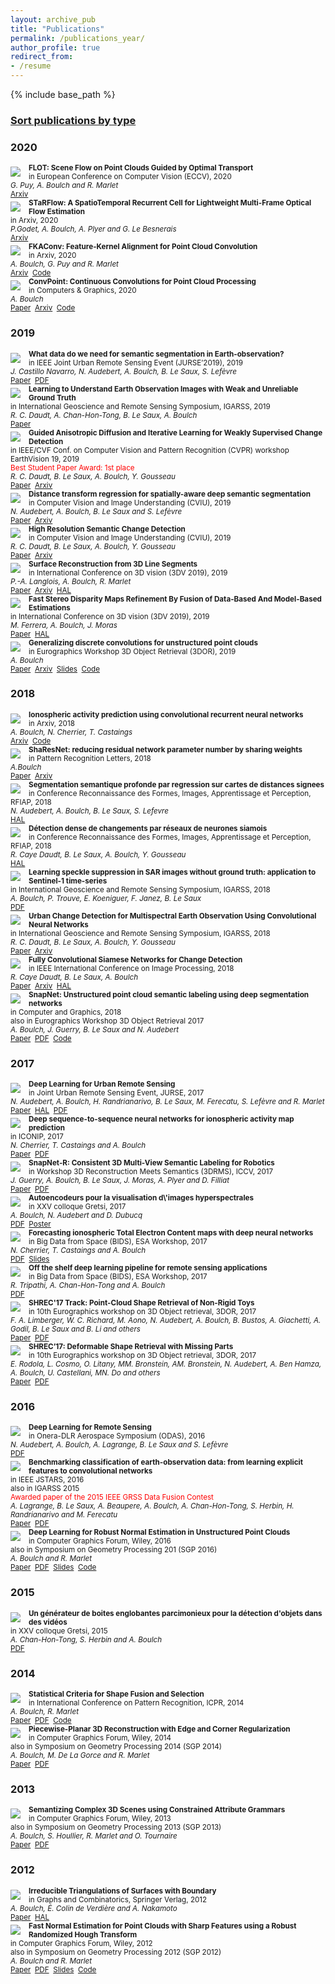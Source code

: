 ```yaml
---
layout: archive_pub
title: "Publications"
permalink: /publications_year/
author_profile: true
redirect_from:
- /resume
---
```

{% include base_path %}
### [Sort publications by type](/publications_type)

### 2020

<div class="archive__row"><img align="left" style="padding-right: 10px; padding-top: 5px; padding-bottom: 5px" src="/images/publications/2020-ECCV-FLOT.png"> 

<div class="archive__column_text"><small>
<b>FLOT: Scene Flow on Point Clouds Guided by Optimal Transport</b><br/>in European Conference on Computer Vision (ECCV), 2020<br/><i>G. Puy, A. Boulch and R. Marlet</i><br/><a href="https://arxiv.org/abs/2007.11142">Arxiv</a>&nbsp;&nbsp;</small></div></div>

<div class="archive__row"><img align="left" style="padding-right: 10px; padding-top: 5px; padding-bottom: 5px" src="/images/publications/2020-starflow.png"> 

<div class="archive__column_text"><small>
<b>STaRFlow: A SpatioTemporal Recurrent Cell for Lightweight Multi-Frame Optical Flow Estimation</b><br/>in Arxiv, 2020<br/><i>P.Godet, A. Boulch, A. Plyer and G. Le Besnerais</i><br/><a href="https://arxiv.org/abs/2007.05481">Arxiv</a>&nbsp;&nbsp;</small></div></div>

<div class="archive__row"><img align="left" style="padding-right: 10px; padding-top: 5px; padding-bottom: 5px" src="/images/publications/2020-fkaconv.png"> 

<div class="archive__column_text"><small>
<b>FKAConv: Feature-Kernel Alignment for Point Cloud Convolution</b><br/>in Arxiv, 2020<br/><i>A. Boulch, G. Puy and R. Marlet</i><br/><a href="https://arxiv.org/abs/2004.04462">Arxiv</a>&nbsp;&nbsp;<a href="https://github.com/valeoai/LightConvPoint">Code</a>&nbsp;&nbsp;</small></div></div>

<div class="archive__row"><img align="left" style="padding-right: 10px; padding-top: 5px; padding-bottom: 5px" src="/images/publications/2019-3DOR-conv.png"> 

<div class="archive__column_text"><small>
<b>ConvPoint: Continuous Convolutions for Point Cloud Processing</b><br/>in Computers & Graphics, 2020<br/><i>A. Boulch</i><br/><a href="https://www.sciencedirect.com/science/article/abs/pii/S0097849320300224">Paper</a>&nbsp;&nbsp;<a href="https://arxiv.org/abs/1904.02375">Arxiv</a>&nbsp;&nbsp;<a href="https://github.com/aboulch/ConvPoint">Code</a>&nbsp;&nbsp;</small></div></div>

### 2019

<div class="archive__row"><img align="left" style="padding-right: 10px; padding-top: 5px; padding-bottom: 5px" src="/images/publications/2019-JURSE-semi.png"> 

<div class="archive__column_text"><small>
<b>What data do we need for semantic segmentation in Earth-observation?</b><br/>in IEEE Joint Urban Remote Sensing Event (JURSE’2019), 2019<br/><i>J. Castillo Navarro, N. Audebert, A. Boulch, B. Le Saux, S. Lefèvre</i><br/><a href="https://ieeexplore.ieee.org/document/8809071">Paper</a>&nbsp;&nbsp;<a href="https://aboulch.github.io/files/2019_jurse_data.pdf">PDF</a>&nbsp;&nbsp;</small></div></div>

<div class="archive__row"><img align="left" style="padding-right: 10px; padding-top: 5px; padding-bottom: 5px" src="/images/publications/2019-IGARSS-eo.png "> 

<div class="archive__column_text"><small>
<b>Learning to Understand Earth Observation Images with Weak and Unreliable Ground Truth</b><br/>in International Geoscience and Remote Sensing Symposium, IGARSS, 2019<br/><i>R. C. Daudt, A. Chan-Hon-Tong, B. Le Saux, A. Boulch</i><br/><a href="https://ieeexplore.ieee.org/document/8898563">Paper</a>&nbsp;&nbsp;</small></div></div>

<div class="archive__row"><img align="left" style="padding-right: 10px; padding-top: 5px; padding-bottom: 5px" src="/images/publications/2019-CVPR-EarthVision-change.png"> 

<div class="archive__column_text"><small>
<b>Guided Anisotropic Diffusion and Iterative Learning for Weakly Supervised Change Detection</b><br/>in IEEE/CVF Conf. on Computer Vision and Pattern Recognition (CVPR) workshop EarthVision 19, 2019<br/><span style="color:red">Best Student Paper Award: 1st place</span><br/><i>R. C. Daudt, B. Le Saux, A. Boulch, Y. Gousseau</i><br/><a href="https://openaccess.thecvf.com/content_CVPRW_2019/papers/EarthVision/Daudt_Guided_Anisotropic_Diffusion_and_Iterative_Learning_for_Weakly_Supervised_Change_CVPRW_2019_paper.pdf">Paper</a>&nbsp;&nbsp;<a href="https://arxiv.org/abs/1904.08208">Arxiv</a>&nbsp;&nbsp;</small></div></div>

<div class="archive__row"><img align="left" style="padding-right: 10px; padding-top: 5px; padding-bottom: 5px" src="/images/publications/2019-CVIU-distance.png"> 

<div class="archive__column_text"><small>
<b>Distance transform regression for spatially-aware deep semantic segmentation</b><br/>in Computer Vision and Image Understanding (CVIU), 2019<br/><i>N. Audebert, A. Boulch, B. Le Saux and S. Lefèvre</i><br/><a href="https://www.sciencedirect.com/science/article/pii/S1077314219301201">Paper</a>&nbsp;&nbsp;<a href="https://arxiv.org/abs/1909.01671">Arxiv</a>&nbsp;&nbsp;</small></div></div>

<div class="archive__row"><img align="left" style="padding-right: 10px; padding-top: 5px; padding-bottom: 5px" src="/images/publications/2018-CVIU-change.png"> 

<div class="archive__column_text"><small>
<b>High Resolution Semantic Change Detection</b><br/>in Computer Vision and Image Understanding (CVIU), 2019<br/><i>R. C. Daudt, B. Le Saux, A. Boulch, Y. Gousseau</i><br/><a href="https://www.sciencedirect.com/science/article/pii/S1077314219300992">Paper</a>&nbsp;&nbsp;<a href="https://arxiv.org/abs/1810.08452">Arxiv</a>&nbsp;&nbsp;</small></div></div>

<div class="archive__row"><img align="left" style="padding-right: 10px; padding-top: 5px; padding-bottom: 5px" src="/images/publications/2019-3DV-line.png"> 

<div class="archive__column_text"><small>
<b>Surface Reconstruction from 3D Line Segments</b><br/>in International Conference on 3D vision (3DV 2019), 2019<br/><i>P.-A. Langlois, A. Boulch, R. Marlet</i><br/><a href="https://ieeexplore.ieee.org/abstract/document/8885913">Paper</a>&nbsp;&nbsp;<a href="https://arxiv.org/abs/1911.00451">Arxiv</a>&nbsp;&nbsp;<a href="https://hal.archives-ouvertes.fr/hal-02344362/">HAL</a>&nbsp;&nbsp;</small></div></div>

<div class="archive__row"><img align="left" style="padding-right: 10px; padding-top: 5px; padding-bottom: 5px" src="/images/publications/2019-3DV-disparity.png"> 

<div class="archive__column_text"><small>
<b>Fast Stereo Disparity Maps Refinement By Fusion of Data-Based And Model-Based Estimations</b><br/>in International Conference on 3D vision (3DV 2019), 2019<br/><i>M. Ferrera, A. Boulch, J. Moras</i><br/><a href="https://ieeexplore.ieee.org/abstract/document/8886031">Paper</a>&nbsp;&nbsp;<a href="https://hal.archives-ouvertes.fr/hal-02326896/document">HAL</a>&nbsp;&nbsp;</small></div></div>

<div class="archive__row"><img align="left" style="padding-right: 10px; padding-top: 5px; padding-bottom: 5px" src="/images/publications/2019-3DOR-conv.png "> 

<div class="archive__column_text"><small>
<b>Generalizing discrete convolutions for unstructured point clouds</b><br/>in Eurographics Workshop 3D Object Retrieval (3DOR), 2019<br/><i>A. Boulch</i><br/><a href="https://diglib.eg.org/handle/10.2312/3dor20191064">Paper</a>&nbsp;&nbsp;<a href="https://arxiv.org/abs/1904.02375">Arxiv</a>&nbsp;&nbsp;<a href="https://aboulch.github.io/files/talks/2019_3dor_conv_slides.pdf">Slides</a>&nbsp;&nbsp;<a href="https://github.com/aboulch/ConvPoint">Code</a>&nbsp;&nbsp;</small></div></div>

### 2018

<div class="archive__row"><img align="left" style="padding-right: 10px; padding-top: 5px; padding-bottom: 5px" src="/images/publications/2017-ICONIP-space.png"> 

<div class="archive__column_text"><small>
<b>Ionospheric activity prediction using convolutional recurrent neural networks</b><br/>in Arxiv, 2018<br/><i>A. Boulch, N. Cherrier, T. Castaings</i><br/><a href="https://arxiv.org/abs/1810.13273">Arxiv</a>&nbsp;&nbsp;<a href="ttps://github.com/aboulch/tec_prediction">Code</a>&nbsp;&nbsp;</small></div></div>

<div class="archive__row"><img align="left" style="padding-right: 10px; padding-top: 5px; padding-bottom: 5px" src="/images/publications/2018-PRL-sharesnet.png"> 

<div class="archive__column_text"><small>
<b>ShaResNet: reducing residual network parameter number by sharing weights</b><br/>in Pattern Recognition Letters, 2018<br/><i>A.Boulch</i><br/><a href="https://www.sciencedirect.com/science/article/pii/S0167865518300060">Paper</a>&nbsp;&nbsp;<a href="https://arxiv.org/abs/1702.08782">Arxiv</a>&nbsp;&nbsp;</small></div></div>

<div class="archive__row"><img align="left" style="padding-right: 10px; padding-top: 5px; padding-bottom: 5px" src="/images/publications/2019-RFIAP-distance.png"> 

<div class="archive__column_text"><small>
<b>Segmentation semantique profonde par regression sur cartes de distances signees</b><br/>in Conference Reconnaissance des Formes, Images, Apprentissage et Perception, RFIAP, 2018<br/><i>N. Audebert, A. Boulch, B. Le Saux, S. Lefevre</i><br/><a href="ttps://hal.archives-ouvertes.fr/hal-01809991v1">HAL</a>&nbsp;&nbsp;</small></div></div>

<div class="archive__row"><img align="left" style="padding-right: 10px; padding-top: 5px; padding-bottom: 5px" src="/images/publications/2018-ICIP-change.png"> 

<div class="archive__column_text"><small>
<b>Détection dense de changements par réseaux de neurones siamois</b><br/>in Conference Reconnaissance des Formes, Images, Apprentissage et Perception, RFIAP, 2018<br/><i>R. Caye Daudt, B. Le Saux, A. Boulch, Y. Gousseau</i><br/><a href="https://hal.archives-ouvertes.fr/hal-01823684">HAL</a>&nbsp;&nbsp;</small></div></div>

<div class="archive__row"><img align="left" style="padding-right: 10px; padding-top: 5px; padding-bottom: 5px" src="/images/publications/2018-IGARSS-denoising.png"> 

<div class="archive__column_text"><small>
<b>Learning speckle suppression in SAR images without ground truth: application to Sentinel-1 time-series</b><br/>in International Geoscience and Remote Sensing Symposium, IGARSS, 2018<br/><i>A. Boulch, P. Trouve, E. Koeniguer, F. Janez, B. Le Saux</i><br/><a href="https://aboulch.github.io/files/2018_igarss_denoising-sentinel.pdf">PDF</a>&nbsp;&nbsp;</small></div></div>

<div class="archive__row"><img align="left" style="padding-right: 10px; padding-top: 5px; padding-bottom: 5px" src="/images/publications/2018-IGARSS-change.png"> 

<div class="archive__column_text"><small>
<b>Urban Change Detection for Multispectral Earth Observation Using Convolutional Neural Networks</b><br/>in International Geoscience and Remote Sensing Symposium, IGARSS, 2018<br/><i>R. C. Daudt, B. Le Saux, A. Boulch, Y. Gousseau</i><br/><a href="https://ieeexplore.ieee.org/document/8518015">Paper</a>&nbsp;&nbsp;<a href="https://arxiv.org/abs/1810.08468">Arxiv</a>&nbsp;&nbsp;</small></div></div>

<div class="archive__row"><img align="left" style="padding-right: 10px; padding-top: 5px; padding-bottom: 5px" src="/images/publications/2018-ICIP-change.png"> 

<div class="archive__column_text"><small>
<b>Fully Convolutional Siamese Networks for Change Detection</b><br/>in IEEE International Conference on Image Processing, 2018<br/><i>R. Caye Daudt, B. Le Saux, A. Boulch</i><br/><a href="https://ieeexplore.ieee.org/document/8451652">Paper</a>&nbsp;&nbsp;<a href="https://arxiv.org/abs/1810.08462">Arxiv</a>&nbsp;&nbsp;<a href="https://hal.archives-ouvertes.fr/hal-01824557">HAL</a>&nbsp;&nbsp;</small></div></div>

<div class="archive__row"><img align="left" style="padding-right: 10px; padding-top: 5px; padding-bottom: 5px" src="/images/publications/2017-CAG-snapnet.png "> 

<div class="archive__column_text"><small>
<b>SnapNet: Unstructured point cloud semantic labeling using deep segmentation networks</b><br/>in Computer and Graphics, 2018<br/>also in Eurographics Workshop 3D Object Retrieval 2017<br/><i>A. Boulch, J. Guerry, B. Le Saux and N. Audebert</i><br/><a href="https://www.sciencedirect.com/science/article/pii/S0097849317301942">Paper</a>&nbsp;&nbsp;<a href="https://aboulch.github.io/files/2017_cag_snapNet.pdf">PDF</a>&nbsp;&nbsp;<a href="https://github.com/aboulch/snapnet">Code</a>&nbsp;&nbsp;</small></div></div>

### 2017

<div class="archive__row"><img align="left" style="padding-right: 10px; padding-top: 5px; padding-bottom: 5px" src="/images/publications/2017-JURSE-deep.png"> 

<div class="archive__column_text"><small>
<b>Deep Learning for Urban Remote Sensing</b><br/>in Joint Urban Remote Sensing Event, JURSE, 2017<br/><i>N. Audebert, A. Boulch, H. Randrianarivo, B. Le Saux, M. Ferecatu, S. Lefèvre and R. Marlet</i><br/><a href="https://ieeexplore.ieee.org/document/7924536">Paper</a>&nbsp;&nbsp;<a href="https://hal.archives-ouvertes.fr/hal-01672854">HAL</a>&nbsp;&nbsp;<a href="https://aboulch.github.io/files/2017_jurse_deep.pdf">PDF</a>&nbsp;&nbsp;</small></div></div>

<div class="archive__row"><img align="left" style="padding-right: 10px; padding-top: 5px; padding-bottom: 5px" src="/images/publications/2017-ICONIP-space.png"> 

<div class="archive__column_text"><small>
<b>Deep sequence-to-sequence neural networks for ionospheric activity map prediction</b><br/>in ICONIP, 2017<br/><i>N. Cherrier, T. Castaings and A. Boulch</i><br/><a href="https://link.springer.com/chapter/10.1007/978-3-319-70139-4_55">Paper</a>&nbsp;&nbsp;<a href="https://aboulch.github.io/files/2017_iconip_spatial_forecasting.pdf">PDF</a>&nbsp;&nbsp;</small></div></div>

<div class="archive__row"><img align="left" style="padding-right: 10px; padding-top: 5px; padding-bottom: 5px" src="/images/publications/2017-ICCV-3DRMS-snapnetR.png"> 

<div class="archive__column_text"><small>
<b>SnapNet-R: Consistent 3D Multi-View Semantic Labeling for Robotics</b><br/>in Workshop 3D Reconstruction Meets Semantics (3DRMS), ICCV, 2017<br/><i>J. Guerry, A. Boulch, B. Le Saux, J. Moras, A. Plyer and D. Filliat</i><br/><a href="https://ieeexplore.ieee.org/document/8265294">Paper</a>&nbsp;&nbsp;<a href="https://openaccess.thecvf.com/content_ICCV_2017_workshops/papers/w13/Guerry_SnapNet-R_Consistent_3D_ICCV_2017_paper.pdf">PDF</a>&nbsp;&nbsp;</small></div></div>

<div class="archive__row"><img align="left" style="padding-right: 10px; padding-top: 5px; padding-bottom: 5px" src="/images/publications/2017-GRETSI-ae.png"> 

<div class="archive__column_text"><small>
<b>Autoencodeurs pour la visualisation d\'images hyperspectrales</b><br/>in XXV colloque Gretsi, 2017<br/><i>A. Boulch, N. Audebert and D. Dubucq</i><br/><a href="https://aboulch.github.io/files/2017_gretsi-autoencodeurs.pdf">PDF</a>&nbsp;&nbsp;<a href="https://aboulch.github.io/files/posters/2017_gretsi-autoencodeurs_poster.pdf">Poster</a>&nbsp;&nbsp;</small></div></div>

<div class="archive__row"><img align="left" style="padding-right: 10px; padding-top: 5px; padding-bottom: 5px" src="/images/publications/2017-ICONIP-space.png"> 

<div class="archive__column_text"><small>
<b>Forecasting ionospheric Total Electron Content maps with deep neural networks</b><br/>in Big Data from Space (BIDS), ESA Workshop, 2017<br/><i>N. Cherrier, T. Castaings and A. Boulch</i><br/><a href="https://aboulch.github.io/files/2017_bids_esa_forecasting.pdf">PDF</a>&nbsp;&nbsp;<a href="https://aboulch.github.io/files/talks/2017_bids_esa_forecasting_slides.pdf">Slides</a>&nbsp;&nbsp;</small></div></div>

<div class="archive__row"><img align="left" style="padding-right: 10px; padding-top: 5px; padding-bottom: 5px" src="/images/publications/2017-BIDS-shelf.png"> 

<div class="archive__column_text"><small>
<b>Off the shelf deep learning pipeline for remote sensing applications</b><br/>in Big Data from Space (BIDS), ESA Workshop, 2017<br/><i>R. Tripathi, A. Chan-Hon-Tong and A. Boulch</i><br/><a href="https://aboulch.github.io/files/2017_bids_esa_shelf-dl.pdf">PDF</a>&nbsp;&nbsp;</small></div></div>

<div class="archive__row"><img align="left" style="padding-right: 10px; padding-top: 5px; padding-bottom: 5px" src="/images/publications/2017-3DOR-SHREC-toys.png"> 

<div class="archive__column_text"><small>
<b>SHREC'17 Track: Point-Cloud Shape Retrieval of Non-Rigid Toys</b><br/>in 10th Eurographics workshop on 3D Object retrieval, 3DOR, 2017<br/><i>F. A. Limberger, W. C. Richard, M. Aono, N. Audebert, A. Boulch, B. Bustos, A. Giachetti, A. Godil, B. Le Saux and B. Li and others</i><br/><a href="https://diglib.eg.org/handle/10.2312/3dor20171056">Paper</a>&nbsp;&nbsp;<a href="https://aboulch.github.io/files/2017_3dor-shrec-toys.pdf">PDF</a>&nbsp;&nbsp;</small></div></div>

<div class="archive__row"><img align="left" style="padding-right: 10px; padding-top: 5px; padding-bottom: 5px" src="/images/publications/2017-3DOR-SHREC-shapes.png"> 

<div class="archive__column_text"><small>
<b>SHREC’17: Deformable Shape Retrieval with Missing Parts</b><br/>in 10th Eurographics workshop on 3D Object retrieval, 3DOR, 2017<br/><i>E. Rodola, L. Cosmo, O. Litany, MM. Bronstein, AM. Bronstein, N. Audebert, A. Ben Hamza, A. Boulch, U. Castellani, MN. Do and others</i><br/><a href="https://diglib.eg.org/handle/10.2312/3dor20171057">Paper</a>&nbsp;&nbsp;<a href="https://aboulch.github.io/files/2017_3dor-shrec-shapes.pdf">PDF</a>&nbsp;&nbsp;</small></div></div>

### 2016

<div class="archive__row"><img align="left" style="padding-right: 10px; padding-top: 5px; padding-bottom: 5px" src="/images/publications/2016-ODAS-DL4RS.png"> 

<div class="archive__column_text"><small>
<b>Deep Learning for Remote Sensing</b><br/>in Onera-DLR Aerospace Symposium (ODAS), 2016<br/><i>N. Audebert, A. Boulch, A. Lagrange, B. Le Saux and S. Lefèvre</i><br/><a href="https://aboulch.github.io/files/2016_ODAS_DeepLearn4RemoteSensing.pdf">PDF</a>&nbsp;&nbsp;</small></div></div>

<div class="archive__row"><img align="left" style="padding-right: 10px; padding-top: 5px; padding-bottom: 5px" src="/images/publications/2016-JSTARS-eo.png"> 

<div class="archive__column_text"><small>
<b>Benchmarking classification of earth-observation data: from learning explicit features to convolutional networks</b><br/>in IEEE JSTARS, 2016<br/>also in IGARSS 2015<br/><span style="color:red">Awarded paper of the 2015 IEEE GRSS Data Fusion Contest</span><br/><i>A. Lagrange, B. Le Saux, A. Beaupere, A. Boulch, A. Chan-Hon-Tong, S. Herbin, H. Randrianarivo and M. Ferecatu</i><br/><a href="https://ieeexplore.ieee.org/document/7326745">Paper</a>&nbsp;&nbsp;<a href="https://aboulch.github.io/files/2015_DFC_classif_benchmark.pdf">PDF</a>&nbsp;&nbsp;</small></div></div>

<div class="archive__row"><img align="left" style="padding-right: 10px; padding-top: 5px; padding-bottom: 5px" src="/images/publications/2016-CGF-normals.png"> 

<div class="archive__column_text"><small>
<b>Deep Learning for Robust Normal Estimation in Unstructured Point Clouds</b><br/>in Computer Graphics Forum, Wiley, 2016<br/>also in Symposium on Geometry Processing 201 (SGP 2016)<br/><i>A. Boulch and R. Marlet</i><br/><a href="https://onlinelibrary.wiley.com/doi/abs/10.1111/cgf.12983">Paper</a>&nbsp;&nbsp;<a href="https://aboulch.github.io/files/2016_sgp_normals.pdf">PDF</a>&nbsp;&nbsp;<a href="https://aboulch.github.io/files/talks/2016_sgp_normals_slides.pdf">Slides</a>&nbsp;&nbsp;<a href="https://github.com/aboulch/normals_HoughCNN">Code</a>&nbsp;&nbsp;</small></div></div>

### 2015

<div class="archive__row"><img align="left" style="padding-right: 10px; padding-top: 5px; padding-bottom: 5px" src="/images/publications/2015-GRETSI-boxes.png"> 

<div class="archive__column_text"><small>
<b>Un générateur de boites englobantes parcimonieux pour la détection d'objets dans des vidéos</b><br/>in XXV colloque Gretsi, 2015<br/><i>A. Chan-Hon-Tong, S. Herbin and A. Boulch</i><br/><a href="https://hal.archives-ouvertes.fr/hal-01175556/document">PDF</a>&nbsp;&nbsp;</small></div></div>

### 2014

<div class="archive__row"><img align="left" style="padding-right: 10px; padding-top: 5px; padding-bottom: 5px" src="/images/publications/2014-ICPR-primitives.png"> 

<div class="archive__column_text"><small>
<b>Statistical Criteria for Shape Fusion and Selection</b><br/>in International Conference on Pattern Recognition, ICPR, 2014<br/><i>A. Boulch, R. Marlet</i><br/><a href="https://dl.acm.org/doi/abs/10.1109/ICPR.2014.171">Paper</a>&nbsp;&nbsp;<a href="https://aboulch.github.io/files/2014_icpr_boulch.pdf">PDF</a>&nbsp;&nbsp;<a href="https://github.com/aboulch/primitive_merging">Code</a>&nbsp;&nbsp;</small></div></div>

<div class="archive__row"><img align="left" style="padding-right: 10px; padding-top: 5px; padding-bottom: 5px" src="/images/publications/2014-CGF-recons.png"> 

<div class="archive__column_text"><small>
<b>Piecewise-Planar 3D Reconstruction with Edge and Corner Regularization</b><br/>in Computer Graphics Forum, Wiley, 2014<br/>also in Symposium on Geometry Processing 2014 (SGP 2014)<br/><i>A. Boulch, M. De La Gorce and R. Marlet</i><br/><a href="https://onlinelibrary.wiley.com/doi/abs/10.1111/cgf.12431">Paper</a>&nbsp;&nbsp;<a href="https://hal.archives-ouvertes.fr/hal-01099280/document">PDF</a>&nbsp;&nbsp;</small></div></div>

### 2013

<div class="archive__row"><img align="left" style="padding-right: 10px; padding-top: 5px; padding-bottom: 5px" src="/images/publications/2013-CGF-grammars.png"> 

<div class="archive__column_text"><small>
<b>Semantizing Complex 3D Scenes using Constrained Attribute Grammars</b><br/>in Computer Graphics Forum, Wiley, 2013<br/>also in Symposium on Geometry Processing 2013 (SGP 2013)<br/><i>A. Boulch, S. Houllier, R. Marlet and O. Tournaire</i><br/><a href="https://onlinelibrary.wiley.com/doi/abs/10.1111/cgf.12170">Paper</a>&nbsp;&nbsp;<a href="https://aboulch.github.io/files/2013_sgp_boulch.pdf">PDF</a>&nbsp;&nbsp;</small></div></div>

### 2012

<div class="archive__row"><img align="left" style="padding-right: 10px; padding-top: 5px; padding-bottom: 5px" src="/images/publications/2012-GaC-triangulation.png"> 

<div class="archive__column_text"><small>
<b>Irreducible Triangulations of Surfaces with Boundary</b><br/>in Graphs and Combinatorics, Springer Verlag, 2012<br/><i>A. Boulch, É. Colin de Verdière and A. Nakamoto</i><br/><a href="https://link.springer.com/article/10.1007/s00373-012-1244-1">Paper</a>&nbsp;&nbsp;<a href="https://hal.archives-ouvertes.fr/hal-01163747/document">HAL</a>&nbsp;&nbsp;</small></div></div>

<div class="archive__row"><img align="left" style="padding-right: 10px; padding-top: 5px; padding-bottom: 5px" src="/images/publications/2012-CGF-normals.png"> 

<div class="archive__column_text"><small>
<b>Fast Normal Estimation for Point Clouds with Sharp Features using a Robust Randomized Hough Transform</b><br/>in Computer Graphics Forum, Wiley, 2012<br/>also in Symposium on Geometry Processing 2012 (SGP 2012)<br/><i>A. Boulch and R. Marlet</i><br/><a href="https://onlinelibrary.wiley.com/doi/abs/10.1111/j.1467-8659.2012.03181.x">Paper</a>&nbsp;&nbsp;<a href="https://aboulch.github.io/files/2012_sgp_boulch.pdf">PDF</a>&nbsp;&nbsp;<a href="https://aboulch.github.io/files/talks/2012_sgp_boulch_slides.pdf">Slides</a>&nbsp;&nbsp;<a href="https://github.com/aboulch/normals_Hough">Code</a>&nbsp;&nbsp;</small></div></div>

